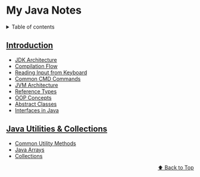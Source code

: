 <div id="top"></div>

# My Java Notes

<details>
<summary>Table of contents</summary>

-   [Introduction](#introduction)
-   [Java Utilities & Collections](#java-utilities-&-collections)

</details>

## [Introduction](./1.Introduction.md)

  - [JDK Architecture](./1.Introduction.md#jdk-architecture)
  - [Compilation Flow](./1.Introduction.md#compilation-flow)
  - [Reading Input from Keyboard](./1.Introduction.md#reading-input-from-keyboard)
  - [Common CMD Commands](./1.Introduction.md#common-cmd-commands)
  - [JVM Architecture](./1.Introduction.md#jvm-architecture)
  - [Reference Types](./1.Introduction.md#reference-types)
  - [OOP Concepts](./1.Introduction.md#oop-concepts)
  - [Abstract Classes](./1.Introduction.md#abstract-classes)
  - [Interfaces in Java](./1.Introduction.md#interfaces-in-java)


## [Java Utilities & Collections](./2.Java%20Utilities%20&%20Collections.md)

  - [Common Utility Methods](./2.Java%20Utilities%20&%20Collections.md#common-utility-methods)
  - [Java Arrays](./2.Java%20Utilities%20&%20Collections.md#java-arrays)
  - [Collections](./2.Java%20Utilities%20&%20Collections.md#collections)




<p align="right"><a href="#top">⬆️ Back to Top</a></p>
